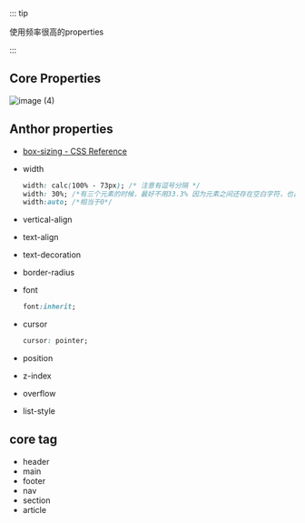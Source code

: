 ::: tip

使用频率很高的properties

:::

## Core Properties

![image (4)](https://gitee.com/q10viking/PictureRepos/raw/master/images//202112081621574.jpg)

## Anthor properties

- [box-sizing - CSS Reference](https://cssreference.io/property/box-sizing/)

- width

  ```css
  width: calc(100% - 73px); /* 注意有逗号分隔 */
  width: 30%; /*有三个元素的时候，最好不用33.3% 因为元素之间还存在空白字符，也占据空间*/
  width:auto; /*相当于0*/
  ```

-  vertical-align

-  text-align

-  text-decoration

-  border-radius

-  font

   ```css
   font:inherit;
   ```

-  cursor

   ```css
   cursor: pointer;
   ```

- position

- z-index

- overflow

- list-style

## core tag

- header
- main
- footer
- nav
- section
- article
